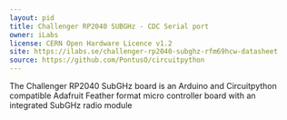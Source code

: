 ```yaml
---
layout: pid
title: Challenger RP2040 SUBGHz - CDC Serial port
owner: iLabs
license: CERN Open Hardware Licence v1.2
site: https://ilabs.se/challenger-rp2040-subghz-rfm69hcw-datasheet
source: https://github.com/PontusO/circuitpython
---
```

The Challenger RP2040 SubGHz board is an Arduino and Circuitpython compatible Adafruit Feather format micro controller board with an integrated SubGHz radio module
